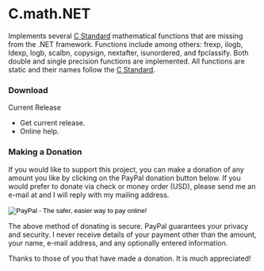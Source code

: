 # C.math.NET
Implements several [C Standard](http://en.cppreference.com/w/c/numeric/math) mathematical
functions that are missing from the .NET framework.
Functions include among others: frexp, ilogb, ldexp, logb, scalbn, copysign, nextafter,
isunordered, and fpclassify. Both double and single precision functions are implemented.
All functions are static and their names follow the
[C Standard](http://en.cppreference.com/w/c/numeric/math).

### Download

Current Release

- Get current  release.
- Online help.

### Making a Donation

If you would like to support this project, you can make a donation of any amount you like by
clicking on the PayPal donation button below.
If you would prefer to donate via check or money order (USD), please send me an e-mail at
and I will reply with my mailing address.

<form action="https://www.paypal.com/cgi-bin/webscr" method="post" target="_top">
<input type="hidden" name="cmd" value="_s-xclick">
<input type="hidden" name="hosted_button_id" value="WUQ6Q2QC8EVDA">
<input type="image" src="https://www.paypalobjects.com/en_US/i/btn/btn_donate_LG.gif" border="0" name="submit" alt="PayPal - The safer, easier way to pay online!">
<img alt="" border="0" src="https://www.paypalobjects.com/fr_CA/i/scr/pixel.gif" width="1" height="1">
</form>

The above method of donating is secure. PayPal guarantees your privacy and security.
I never receive details of your payment other than the amount, your name, e-mail address,
and any optionally entered information.

Thanks to those of you that have made a donation. It is much appreciated!

